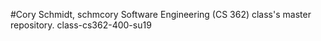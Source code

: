 #Cory Schmidt, schmcory Software Engineering (CS 362) class's master repository. class-cs362-400-su19
